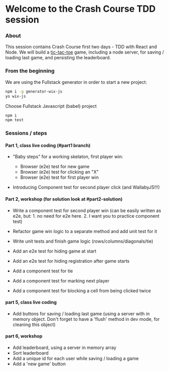 
# Welcome to the Crash Course TDD session

### About

This session contains Crash Course first two days - TDD with React and Node.
We will build a [tic-tac-toe](https://www.google.co.il/search?q=tic+tac+toe&oq=tic+tac+toe&aqs=chrome..69i57j35i39j0l4.2088j1j7&sourceid=chrome&ie=UTF-8) game, including a node server, for saving / loading last game, and persisting the leaderboard.

### From the beginning

We are using the Fullstack generator in order to start a new project:

```bash
npm i -g generator-wix-js
yo wix-js
```

Choose Fullstack Javascript (babel) project

```bash
npm i
npm test
```

### Sessions / steps

#### Part 1, class live coding (#part1 branch)

- "Baby steps" for a working skelaton, first player win:

  - Browser (e2e) test for new game
  - Browser (e2e) test for clicking an "X"
  - Browser (e2e) test for first player win

- Introducing Component test for second player click (and WallabyJS!!!)

#### Part 2, workshop (for solution look at #part2-solution)

- Write a component test for second player win (can be easily written as e2e, but: 1. no need for e2e here. 2. I want you to practice component test)

- Refactor game win logic to a separate method and add unit test for it

- Write unit tests and finish game logic (rows/columns/diagonals/tie)
- Add an e2e test for hiding game at start
- Add an e2e test for hiding registration after game starts
- Add a component test for tie
- Add a component test for marking next player
- Add a component test for blocking a cell from being clicked twice

#### part 5, class live coding

- Add buttons for saving / loading last game (using a server with in memory object. Don't forget to have a 'flush' method in dev mode, for cleaning this object)

#### part 6, workshop

- Add leaderboard, using a server in memory array
- Sort leaderboard
- Add a unique id for each user while saving / loading a game
- Add a 'new game' button
